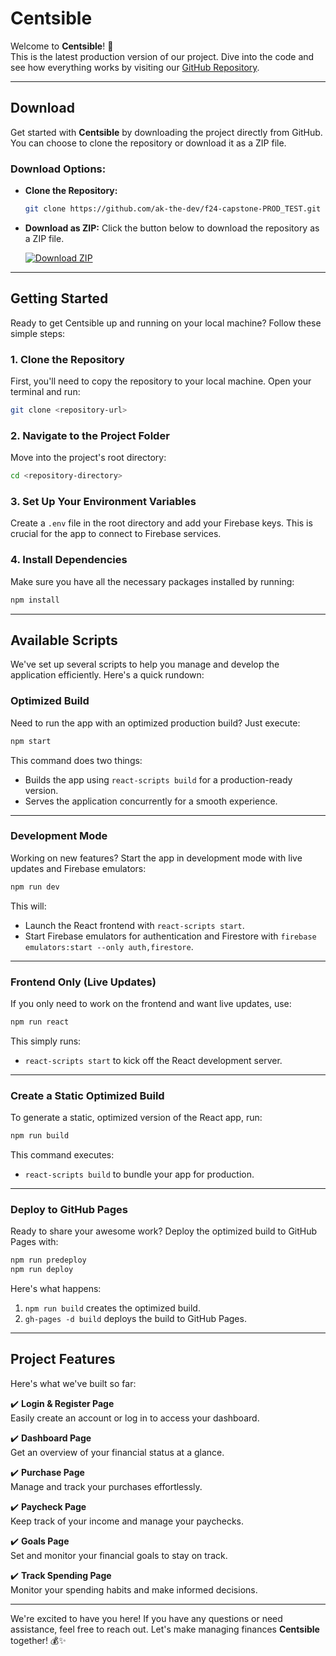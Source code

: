 # **Centsible**

Welcome to **Centsible**! 🎉  
This is the latest production version of our project. Dive into the code and see how everything works by visiting our [GitHub Repository](https://github.com/ak-the-dev/f24-capstone-PROD_TEST).

---

## **Download**

Get started with **Centsible** by downloading the project directly from GitHub. You can choose to clone the repository or download it as a ZIP file.

### **Download Options:**

- **Clone the Repository:**
  ```bash
  git clone https://github.com/ak-the-dev/f24-capstone-PROD_TEST.git
  ```

- **Download as ZIP:**
  Click the button below to download the repository as a ZIP file.

  [![Download ZIP](https://img.shields.io/badge/Download-ZIP-blue)](https://github.com/ak-the-dev/f24-capstone-PROD_TEST/archive/refs/heads/main.zip)

---

## **Getting Started**

Ready to get Centsible up and running on your local machine? Follow these simple steps:

### **1. Clone the Repository**
First, you'll need to copy the repository to your local machine. Open your terminal and run:
```bash
git clone <repository-url>
```

### **2. Navigate to the Project Folder**
Move into the project's root directory:
```bash
cd <repository-directory>
```

### **3. Set Up Your Environment Variables**
Create a `.env` file in the root directory and add your Firebase keys. This is crucial for the app to connect to Firebase services.

### **4. Install Dependencies**
Make sure you have all the necessary packages installed by running:
```bash
npm install
```

---

## **Available Scripts**

We've set up several scripts to help you manage and develop the application efficiently. Here's a quick rundown:

### **Optimized Build**
Need to run the app with an optimized production build? Just execute:
```bash
npm start
```
This command does two things:
- Builds the app using `react-scripts build` for a production-ready version.
- Serves the application concurrently for a smooth experience.

---

### **Development Mode**
Working on new features? Start the app in development mode with live updates and Firebase emulators:
```bash
npm run dev
```
This will:
- Launch the React frontend with `react-scripts start`.
- Start Firebase emulators for authentication and Firestore with `firebase emulators:start --only auth,firestore`.

---

### **Frontend Only (Live Updates)**
If you only need to work on the frontend and want live updates, use:
```bash
npm run react
```
This simply runs:
- `react-scripts start` to kick off the React development server.

---

### **Create a Static Optimized Build**
To generate a static, optimized version of the React app, run:
```bash
npm run build
```
This command executes:
- `react-scripts build` to bundle your app for production.

---

### **Deploy to GitHub Pages**
Ready to share your awesome work? Deploy the optimized build to GitHub Pages with:
```bash
npm run predeploy
npm run deploy
```
Here's what happens:
1. `npm run build` creates the optimized build.
2. `gh-pages -d build` deploys the build to GitHub Pages.

---

## **Project Features**

Here's what we've built so far:

✔️ **Login & Register Page**  
  Easily create an account or log in to access your dashboard.

✔️ **Dashboard Page**  
  Get an overview of your financial status at a glance.

✔️ **Purchase Page**  
  Manage and track your purchases effortlessly.

✔️ **Paycheck Page**  
  Keep track of your income and manage your paychecks.

✔️ **Goals Page**  
  Set and monitor your financial goals to stay on track.

✔️ **Track Spending Page**  
  Monitor your spending habits and make informed decisions.

---

We're excited to have you here! If you have any questions or need assistance, feel free to reach out. Let's make managing finances **Centsible** together! 💰✨